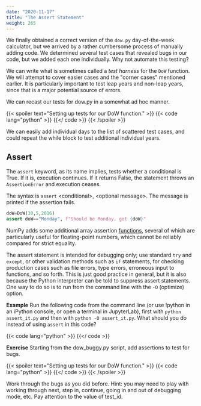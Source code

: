 ```yaml
---
date: "2020-11-17"
title: "The Assert Statement"
weight: 265
---
```


We finally obtained a correct version of the `dow.py` day-of-the-week calculator, but we arrived by a rather cumbersome process of manually adding code.  We determined several test cases that revealed bugs in our code, but we added each one individually.  Why not automate this testing?

We can write what is sometimes called a _test harness_ for the `DoW` function.  We will attempt to cover easier cases and the "corner cases" mentioned earlier.  It is particularly important to test leap years and non-leap years, since that is a major potential source of errors.

We can recast our tests for dow.py in a somewhat ad hoc manner.

{{< spoiler text="Setting up tests for our DoW function." >}}
{{< code lang="python" >}}
[](/content/courses/python-introduction/code/scripts/dow_tests.py)
{{</ code >}}
{{< /spoiler >}}

We can easily add individual days to the list of scattered test cases, and could repeat the while block to test additional individual years.

## Assert

The `assert` keyword, as its name implies, tests whether a conditional is True.  If it is, execution continues.  If it returns False, the statement throws an `AssertionError` and execution ceases.  

The syntax is `assert` \<conditional>, \<optional message>.  The message is printed if the assertion fails.  

```python
doW=DoW(30,5,2016)
assert doW=="Monday", f"Should be Monday, got {doW}"
```

NumPy adds some additional array assertion [functions](https://numpy.org/doc/stable/reference/routines.testing.html), several of which are particularly useful for floating-point numbers, which cannot be reliably compared for strict equality.

The assert statement is intended for debugging only; use standard `try` and `except`, or other validation methods such as `if` statements, for checking production cases such as file errors, type errors, erroneous input to functions, and so forth.  This is just good practice in general, but it is also because the Python interpreter can be told to suppress assert statements.  One way to do so is to run from the command line with the `-O` (optimize) option.

**Example**
Run the following code from the command line (or use !python in an iPython console, or open a terminal in JupyterLab), first with `python assert_it.py` and then with `python -O assert_it.py`.  What should you do instead of using `assert` in this code?

{{< code lang="python" >}}
    [](/content/courses/python-introduction/code/scripts/assert_it.py)
{{</ code >}}

**Exercise**
Starting from the dow_buggy.py script, add assertions to test for bugs.

{{< spoiler text="Setting up tests for our DoW function." >}}
{{< code lang="python" >}}
[](/content/courses/python-introduction/code/exercises/dow_assert.py)
{{</ code >}}
{{< /spoiler >}}

Work through the bugs as you did before.  Hint: you may need to play with working through next, step in, continue, going in and out of debugging mode, etc.  Pay attention to the value of test_id.

